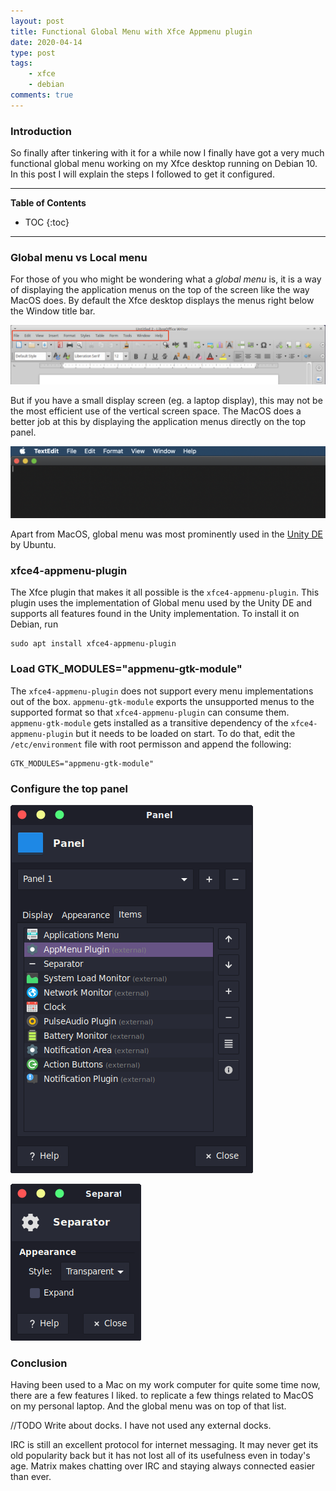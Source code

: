 ```yaml
---
layout: post
title: Functional Global Menu with Xfce Appmenu plugin
date: 2020-04-14
type: post
tags:
    - xfce
    - debian
comments: true
---
```

### Introduction
So finally after tinkering with it for a while now
I finally have got a very much functional global menu working
on my Xfce desktop running on Debian 10.
In this post I will explain the steps I followed to get it configured.

---
**Table of Contents**
* TOC
{:toc}
---

### Global menu vs Local menu
For those of you who might be wondering what a *global menu* is, it is a way of
displaying the application menus on the top of the screen like the way MacOS
does.
By default the Xfce desktop displays the menus right below the Window title
bar.

![Xfce4 window menu](assets/images/xfce4-default-window-menu.png)

But if you have a small display screen (eg. a laptop display), this may not be
the most efficient use of the vertical screen space.
The MacOS does a better job at this by displaying the application menus
directly on the top panel.

![MacOS app menu](assets/images/maos-default-window-menu.png)

Apart from MacOS, global menu was most prominently used in the
[Unity DE](https://en.wikipedia.org/wiki/Unity_(user_interface)) by Ubuntu.

### xfce4-appmenu-plugin

The Xfce plugin that makes it all possible is the `xfce4-appmenu-plugin`.
This plugin uses the implementation of Global menu used by the Unity DE and
supports all features found in the Unity implementation.
To install it on Debian, run

```
sudo apt install xfce4-appmenu-plugin
```

### Load GTK_MODULES="appmenu-gtk-module"

The `xfce4-appmenu-plugin` does not support every menu implementations out of
the box.
`appmenu-gtk-module` exports the unsupported menus to the supported format so
that `xfce4-appmenu-plugin` can consume them.
`appmenu-gtk-module` gets installed as a transitive dependency of the
`xfce4-appmenu-plugin` but it needs to be loaded on start.
To do that, edit the `/etc/environment` file with root permisson and append the
following:

```
GTK_MODULES="appmenu-gtk-module"
```

### Configure the top panel

![Xfce4 panel items](assets/images/xfce4-appmenu-plugin.png)

![Xfce4 panel separator](assets/images/xfce4-appmenu-plugin-separator.png)

### Conclusion
Having been used to a Mac on my work computer for quite some time now, there
are a few features I liked.
to replicate a few things related to MacOS on my personal laptop.
And the global menu was on top of that list.

//TODO Write about docks. I have not used any external docks.

IRC is still an excellent protocol for internet messaging.
It may never get its old popularity back but it has not lost all of its
usefulness even in today's age.
Matrix makes chatting over IRC and staying always connected easier than ever.
